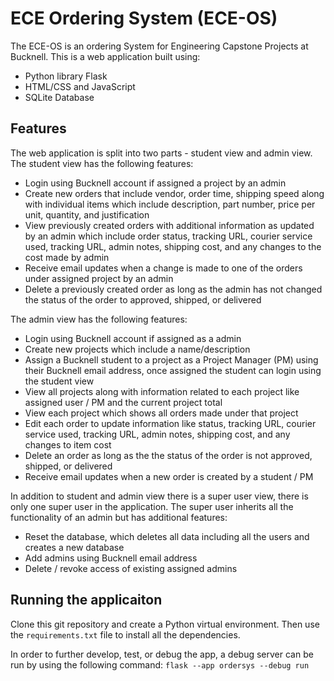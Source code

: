 # ECE Ordering System (ECE-OS)

The ECE-OS is an ordering System for Engineering Capstone Projects at Bucknell. This is a web application built using:
- Python library Flask
- HTML/CSS and JavaScript
- SQLite Database

## Features

The web application is split into two parts - student view and admin view. The student view has the following features:
- Login using Bucknell account if assigned a project by an admin
- Create new orders that include vendor, order time, shipping speed along with individual items which include description, part number, price per unit, quantity, and justification
- View previously created orders with additional information as updated by an admin which include order status, tracking URL, courier service used, tracking URL, admin notes, shipping cost, and any changes to the cost made by admin
- Receive email updates when a change is made to one of the orders under assigned project by an admin
- Delete a previously created order as long as the admin has not changed the status of the order to approved, shipped, or delivered

The admin view has the following features:
- Login using Bucknell account if assigned as a admin
- Create new projects which include a name/description
- Assign a Bucknell student to a project as a Project Manager (PM) using their Bucknell email address, once assigned the student can login using the student view
- View all projects along with information related to each project like assigned user / PM and the current project total
- View each project which shows all orders made under that project
- Edit each order to update information like status, tracking URL, courier service used, tracking URL, admin notes, shipping cost, and any changes to item cost
- Delete an order as long as the the status of the order is not approved, shipped, or delivered
- Receive email updates when a new order is created by a student / PM

In addition to student and admin view there is a super user view, there is only one super user in the application. The super user inherits all the functionality of an admin but has additional features:
- Reset the database, which deletes all data including all the users and creates a new database
- Add admins using Bucknell email address
- Delete / revoke access of existing assigned admins

## Running the applicaiton
Clone this git repository and create a Python virtual environment. Then use the  `requirements.txt` file to install all the dependencies.

In order to further develop, test, or debug the app, a debug server can be run by using the following command:
```flask --app ordersys --debug run```



